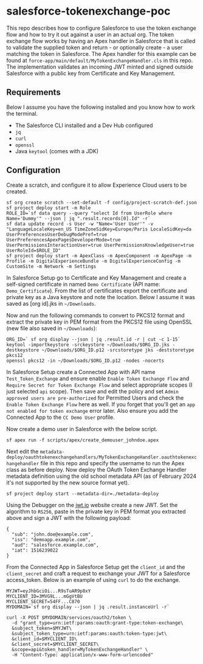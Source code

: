 # salesforce-tokenexchange-poc #
This repo describes how to configure Salesforce to use the token exchange flow and how to try it out against a user in an actual org. The token exchange flow works by having an Apex handler in Salesforce that is called to validate the supplied token and return - or optionally create - a user matching the token in Salesforce. The Apex handler for this example can be found at `force-app/main/default/MyTokenExchangeHandler.cls` in this repo. The implementation validates an incoming JWT minted and signed outside Salesforce with a public key from Certificate and Key Management.

## Requirements ##
Below I assume you have the following installed and you know how to work the terminal.

* The Salesforce CLI installed and a Dev Hub configured
* `jq` 
* `curl`
* `openssl`
* Java `keytool` (comes with a JDK)

## Configuration ## 
Create a scratch, and configure it to allow Experience Cloud users to be created.
```
sf org create scratch --set-default -f config/project-scratch-def.json
sf project deploy start -m Role
ROLE_ID=`sf data query --query "select Id from UserRole where Name='Dummy'" --json | jq ".result.records[0].Id" -r`
sf data update record -s User -w "Name='User User'" -v "LanguageLocaleKey=en_US TimeZoneSidKey=Europe/Paris LocaleSidKey=da UserPreferencesUserDebugModePref=true UserPreferencesApexPagesDeveloperMode=true UserPermissionsInteractionUser=true UserPermissionsKnowledgeUser=true UserRoleId=$ROLE_ID"
sf project deploy start -m ApexClass -m ApexComponent -m ApexPage -m Profile -m DigitalExperienceBundle -m DigitalExperienceConfig -m CustomSite -m Network -m Settings
```

In Salesforce Setup go to Certificate and Key Management and create a self-signed certificate in named `Demo Certificate` (API name: `Demo_Certificate`). From the list of certificates export the certificate and private key as a Java keystore and note the location. Below I assume it was saved as [org id].jks in `~/Downloads`.

Now and run the following commands to convert to PKCS12 format and extract the private key in PEM format from the PKCS12 file using OpenSSL (new file also saved in `~/Downloads`):
```
ORG_ID=` sf org display --json | jq .result.id -r | cut -c 1-15`
keytool -importkeystore -srckeystore ~/Downloads/$ORG_ID.jks -destkeystore ~/Downloads/$ORG_ID.p12 -srcstoretype jks -deststoretype pkcs12
openssl pkcs12 -in ~/Downloads/$ORG_ID.p12 -nodes -nocerts
```

In Salesforce Setup create a Connected App with API name `Test_Token_Exchange` and ensure enable `Enable Token Exchange Flow` and `Require Secret for Token Exchange Flow` and select appropriate scopes (I just selected `api` scope). Then save and edit the policy and set `Admin approved users are pre-authorized` for Permitted Users and check the `Enable Token Exchange Flow` here as well. If you forget that you'll get an `app not enabled for token exchange` error later. Also ensure you add the Connected App to the `CC Demo User` profile.

Now create a demo user in Salesforce with the below script.
```
sf apex run -f scripts/apex/create_demouser_johndoe.apex
```

Next edit the `metadata-deploy/oauthtokenexchangehandlers/MyTokenExchangeHandler.oauthtokenexchangehandler` file in this repo and specify the username to run the Apex class as before deploy. Now deploy the OAuth Token Exchange Handler metadata definition using the old school metadata API (as of February 2024 it's not supported by the new source format yet).
```
sf project deploy start --metadata-dir=./metadata-deploy
```

Using the Debugger on the [jwt.io](https://jwt.io) website create a new JWT. Set the algorithm to `RS256`, paste in the private key in PEM format you extracted above and sign a JWT with the following payload:
```
{
  "sub": "john.doe@example.com",
  "iss": "demoapp.example.com",
  "aud": "salesforce.example.com", 
  "iat": 1516239022
}
```

From the Connected App in Salesforce Setup get the `client_id` and the `client_secret` and craft a request to exchange your JWT for a Salesforce access_token. Below is an example of using `curl` to do the exchange. 
```
MYJWT=eyJhbGciOi...R9sTuAR9p8xY
MYCLIENT_ID=3MVG9L...mGgVtBU
MYCLIENT_SECRET=54FF...C870
MYDOMAIN=`sf org display --json | jq .result.instanceUrl -r`

curl -X POST $MYDOMAIN/services/oauth2/token \
  -d "grant_type=urn:ietf:params:oauth:grant-type:token-exchange\
  &subject_token=$MYJWT\
  &subject_token_type=urn:ietf:params:oauth:token-type:jwt\
  &client_id=$MYCLIENT_ID\
  &client_secret=$MYCLIENT_SECRET\
  &scope=api&token_handler=MyTokenExchangeHandler" \
  -H "Content-Type: application/x-www-form-urlencoded" 
```